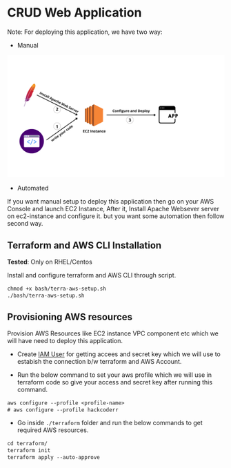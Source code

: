 # CRUD Web Application

Note: For deploying this application, we have two way:

* Manual
<img src="https://github.com/hackcoderr/images/blob/master/manual.png" hieght="50px">

* Automated

If you want manual setup to deploy this application then go on your AWS Console and launch EC2 Instance, After it,  Install Apache Websever server on ec2-instance and configure it. but you want some automation then follow second way.


## Terraform and AWS CLI Installation
**Tested**: Only on RHEL/Centos

Install and configure terraform and AWS CLI through script.

```
chmod +x bash/terra-aws-setup.sh
./bash/terra-aws-setup.sh

```
## Provisioning AWS resources
Provision AWS Resources like EC2 instance VPC component etc which we will have need to deploy this application.

* Create [IAM User](https://www.techtarget.com/searchcloudcomputing/tutorial/Step-by-step-guide-on-how-to-create-an-IAM-user-in-AWS) for getting accees and secret key which we will use to estabish the connection b/w terraform and AWS Account.

* Run the below command to set your aws profile which we will use in terraform code so give your access and secret key after running this command.

```
aws configure --profile <profile-name>
# aws configure --profile hackcoderr
```
* Go inside ``./terraform`` folder and run the below commands to get required AWS resources.

```
cd terraform/
terraform init
terraform apply --auto-approve
```

